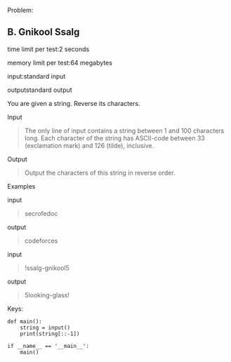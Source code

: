 Problem:
## B. Gnikool Ssalg
time limit per test:2 seconds

memory limit per test:64 megabytes

input:standard input

outputstandard output

You are given a string. Reverse its characters.

Input

> The only line of input contains a string between 1 and 100 characters long. Each character of the string has ASCII-code between 33 (exclamation mark) and 126 (tilde), inclusive.

Output

> Output the characters of this string in reverse order.

Examples

input

> secrofedoc

output

> codeforces

input

> !ssalg-gnikool5

output

> 5looking-glass!


Keys:
```
def main():
    string = input()
    print(string[::-1])

if __name__ == '__main__':
    main()
```
